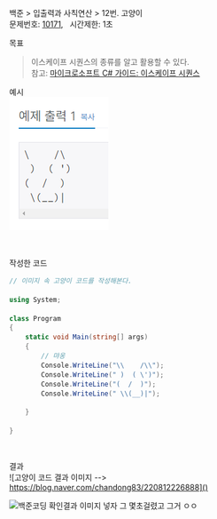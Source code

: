 
백준 > 입출력과 사칙연산 > 12번. 고양이    
문제번호: [10171](https://www.acmicpc.net/problem/10171), &nbsp; 시간제한: 1초

목표     
>이스케이프 시퀀스의 종류를 알고 활용할 수 있다.    
>참고: [마이크로소프트 C# 가이드: 이스케이프 시퀀스](https://learn.microsoft.com/ko-kr/cpp/c-language/escape-sequences?view=msvc-170)

예시    
![백준 1_12 고양이 예시 이미지](https://github.com/tjsp9830/Baekjoon/blob/main/image/1_12%20%EA%B3%A0%EC%96%91%EC%9D%B4%20%EC%98%88%EC%8B%9C%20%EC%9D%B4%EB%AF%B8%EC%A7%80.png)

<br>

작성한 코드   

```cs
// 이미지 속 고양이 코드를 작성해본다.    

using System;

class Program
{
    static void Main(string[] args)
    {   
        // 먀옹     
        Console.WriteLine("\\    /\\");
        Console.WriteLine(" )  ( \')");
        Console.WriteLine("(  /  )");
        Console.WriteLine(" \\(__)|");

    }   
    
}
```
<br>

결과    
![고양이 코드 결과 이미지 --> https://blog.naver.com/chandong83/220812226888]()

![백준코딩 확인결과 이미지 넣자 그 몇초걸렸고 그거 ㅇㅇ]()
